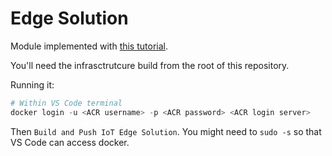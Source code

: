 # Edge Solution

Module implemented with [this tutorial](https://docs.microsoft.com/en-us/azure/iot-edge/tutorial-develop-for-linux).

You'll need the infrasctrutcure build from the root of this repository.

Running it:

```s
# Within VS Code terminal
docker login -u <ACR username> -p <ACR password> <ACR login server>
```

Then `Build and Push IoT Edge Solution`. You might need to `sudo -s` so that VS Code can access docker.